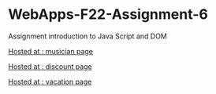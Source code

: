 # WebApps-F22-Assignment-6
Assignment introduction to Java Script and DOM

[Hosted at : musician page ](https://44-563-web-apps-f22.github.io/44563-webapps-assignment-6-S553795/musician.html)

[Hosted at : discount page ](https://44-563-web-apps-f22.github.io/44563-webapps-assignment-6-S553795/discount.html)

[Hosted at : vacation page ](https://44-563-web-apps-f22.github.io/44563-webapps-assignment-6-S553795/vacation.html)
